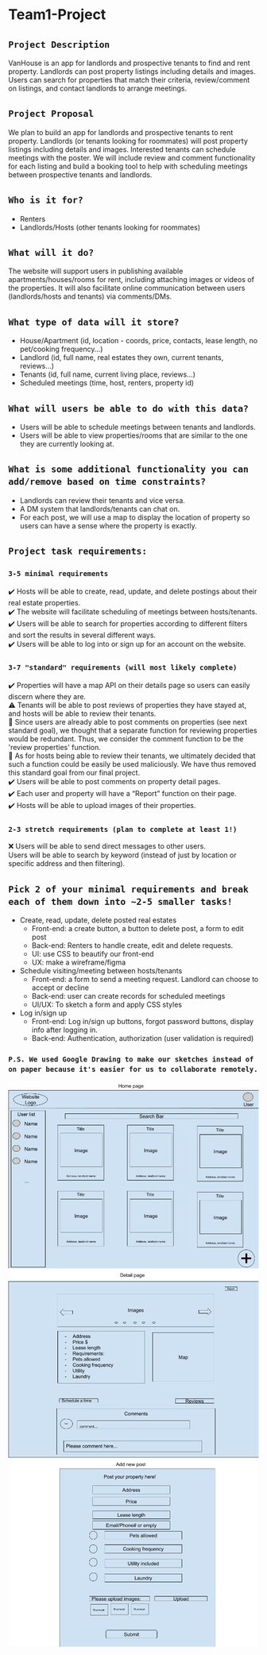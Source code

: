 # Team1-Project
## `Project Description` 
VanHouse is an app for landlords and prospective tenants to find and rent property. Landlords can post property listings including details and images. Users can search for properties that match their criteria, review/comment on listings, and contact landlords to arrange meetings.

## `Project Proposal`
We plan to build an app for landlords and prospective tenants to rent property. Landlords (or tenants looking for roommates) will post property listings including details and images. Interested tenants can schedule meetings with the poster. We will include review and comment functionality for each listing and build a booking tool to help with scheduling meetings between prospective tenants and landlords.

## `Who is it for?`
- Renters
- Landlords/Hosts (other tenants looking for roommates)

## `What will it do?`
The website will support users in publishing available apartments/houses/rooms for rent, including attaching images or videos of the properties. It will also facilitate online communication between users (landlords/hosts and tenants) via comments/DMs.

## `What type of data will it store?`
- House/Apartment (id, location - coords, price, contacts, lease length, no pet/cooking frequency…)
- Landlord (id, full name, real estates they own, current tenants, reviews…)
- Tenants (id, full name, current living place, reviews…)
- Scheduled meetings (time, host, renters, property id)

## `What will users be able to do with this data?`
- Users will be able to schedule meetings between tenants and landlords.
- Users will be able to view properties/rooms that are similar to the one they are currently looking at.

## `What is some additional functionality you can add/remove based on time constraints?`
- Landlords can review their tenants and vice versa.
- A DM system that landlords/tenants can chat on. 
- For each post, we will use a map to display the location of property so users can have a sense where the property is exactly. 

## `Project task requirements:`
### `3-5 minimal requirements`
:heavy_check_mark: Hosts will be able to create, read, update, and delete postings about their real estate properties.  
:heavy_check_mark: The website will facilitate scheduling of meetings between hosts/tenants.  
:heavy_check_mark: Users will be able to search for properties according to different filters and sort the results in several different ways.  
:heavy_check_mark: Users will be able to log into or sign up for an account on the website.  

### `3-7 "standard" requirements (will most likely complete)`
:heavy_check_mark: Properties will have a map API on their details page so users can easily discern where they are.  
:warning: Tenants will be able to post reviews of properties they have stayed at, and hosts will be able to review their tenants.  
:speech_balloon: Since users are already able to post comments on properties (see next standard goal), we thought that a separate function for reviewing properties would be redundant. Thus, we consider the comment function to be the 'review properties' function.  
:speech_balloon: As for hosts being able to review their tenants, we ultimately decided that such a function could be easily be used maliciously. We have thus removed this standard goal from our final project.  
:heavy_check_mark: Users will be able to post comments on property detail pages.  
:heavy_check_mark: Each user and property will have a “Report” function on their page.  
:heavy_check_mark: Hosts will be able to upload images of their properties.  

### `2-3 stretch requirements (plan to complete at least 1!)`
:x: Users will be able to send direct messages to other users.   
 Users will be able to search by keyword (instead of just by location or specific address and then filtering).   

## `Pick 2 of your minimal requirements and break each of them down into ~2-5 smaller tasks!`
- Create, read, update, delete posted real estates
  - Front-end: a create button, a button to delete post, a form to edit post
  - Back-end: Renters to handle create, edit and delete requests.
  - UI: use CSS to beautify our front-end
  - UX: make a wireframe/figma
- Schedule visiting/meeting between hosts/tenants
  - Front-end: a form to send a meeting request. Landlord can choose to accept or decline
  - Back-end: user can create records for scheduled meetings
  - UI/UX: To sketch a form and apply CSS styles
- Log in/sign up
  - Front-end: Log in/sign up buttons, forgot password buttons, display info after logging in.
  - Back-end: Authentication, authorization (user validation is required)

### `P.S. We used Google Drawing to make our sketches instead of on paper because it's easier for us to collaborate remotely.`
![Home Page](./home_page.png)
![Detail Page](./detail_page.png)
![Submit Form](./submit_form.png)
